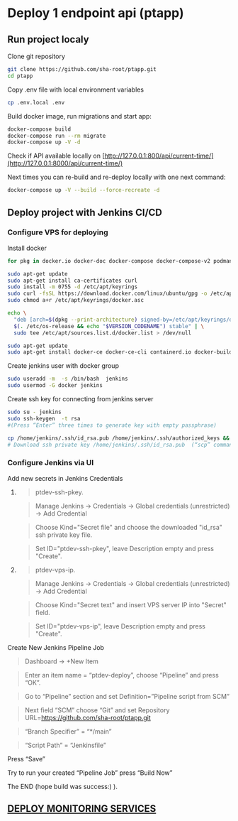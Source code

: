 # Deploy 1 endpoint api (ptapp)
## Run project localy 

Clone git repository

```sh
git clone https://github.com/sha-root/ptapp.git
cd ptapp
```

Copy .env file with local environment variables

```sh
cp .env.local .env
```

Build docker image, run migrations and start app:
```sh
docker-compose build
docker-compose run --rm migrate
docker-compose up -V -d
```

Check if API available locally on [http://127.0.0.1:800/api/current-time/](http://127.0.0.1:8000/api/current-time/)

Next times you can re-build  and re-deploy locally with one next command:
```sh
docker-compose up -V --build --force-recreate -d
```

## Deploy project with Jenkins CI/CD

### Configure VPS  for deploying

Install docker

```sh
for pkg in docker.io docker-doc docker-compose docker-compose-v2 podman-docker containerd runc; do sudo apt-get remove $pkg; done

sudo apt-get update
sudo apt-get install ca-certificates curl
sudo install -m 0755 -d /etc/apt/keyrings
sudo curl -fsSL https://download.docker.com/linux/ubuntu/gpg -o /etc/apt/keyrings/docker.asc
sudo chmod a+r /etc/apt/keyrings/docker.asc

echo \
  "deb [arch=$(dpkg --print-architecture) signed-by=/etc/apt/keyrings/docker.asc] https://download.docker.com/linux/ubuntu \
  $(. /etc/os-release && echo "$VERSION_CODENAME") stable" | \
  sudo tee /etc/apt/sources.list.d/docker.list > /dev/null

sudo apt-get update
sudo apt-get install docker-ce docker-ce-cli containerd.io docker-buildx-plugin docker-compose-plugin
```

Create jenkins user with docker group

```sh
sudo useradd -m  -s /bin/bash  jenkins
sudo usermod -G docker jenkins
```

Create ssh key for  connecting from jenkins server

```sh
sudo su - jenkins
sudo ssh-keygen  -t rsa 
#(Press “Enter” three times to generate key with empty passphrase)

cp /home/jenkins/.ssh/id_rsa.pub /home/jenkins/.ssh/authorized_keys && chmod 600 /home/jenkins/.ssh/authorized_keys
# Download ssh private key /home/jenkins/.ssh/id_rsa.pub  (“scp” command can be used)
```

### Configure Jenkins via UI

Add new secrets in Jenkins Credentials 

1. > ptdev-ssh-pkey.
   
   > Manage Jenkins -> Credentials -> Global credentials (unrestricted) -> Add Credential
   
   > Choose Kind="Secret file" and choose the downloaded "id_rsa" ssh private key file.
   
   > Set ID="ptdev-ssh-pkey", leave Description empty and press "Create".

4. > ptdev-vps-ip.
   
   > Manage Jenkins -> Credentials -> Global credentials (unrestricted) -> Add Credential

   > Choose Kind="Secret text" and insert VPS server IP into  "Secret" field.

   > Set ID="ptdev-vps-ip", leave Description empty and press "Create".


Create New Jenkins Pipeline Job


> Dashboard -> +New Item

> Enter an item name = “ptdev-deploy”, choose “Pipeline”  and press “OK”.
 
> Go to “Pipeline” section and set Definition=”Pipeline script from SCM”  

> Next field “SCM” choose “Git” and set Repository URL=https://github.com/sha-root/ptapp.git

> “Branch Specifier” = “*/main”

> “Script Path” = “Jenkinsfile”


Press “Save”


Try to run your created “Pipeline Job”  press “Build Now” 

The END (hope build was success:) ).

## [DEPLOY MONITORING SERVICES](https://github.com/sha-root/ptapp/blob/main/monitoring/readme.md)

